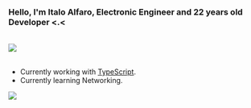 <h3 align="left">Hello, I'm Italo Alfaro, Electronic Engineer and 22 years old Developer <.<</h3>
<br/>
<div align= "left">
    <img src="https://my-code-stats.herokuapp.com/langs/5.00"/>
</div>
<br/>

- Currently working with [TypeScript](https://www.typescriptlang.org).
- Currently learning Networking.

![](https://hit.yhype.me/github/profile?user_id=59491697)
